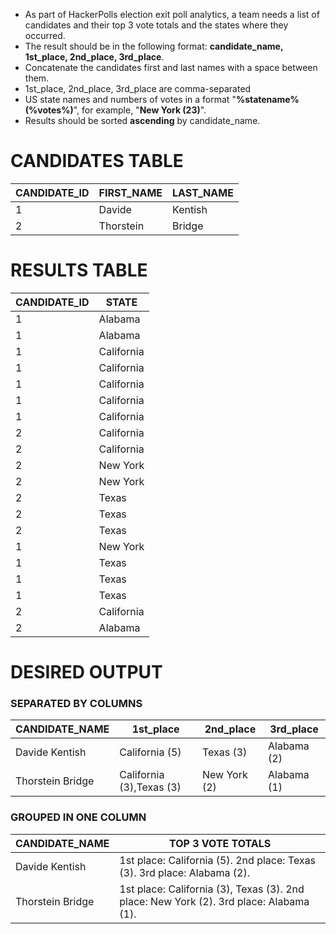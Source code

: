 - As part of HackerPolls election exit poll analytics, a team needs a list of candidates and their top 3 vote totals and the states where they occurred.
- The result should be in the following format: __candidate_name, 1st_place, 2nd_place, 3rd_place__.
- Concatenate the candidates first and last names with a space between them.
- 1st_place, 2nd_place, 3rd_place are comma-separated 
- US state names and numbers of votes in a format "__%statename% (%votes%)__", for example, "__New York (23)__".
- Results should be sorted __ascending__ by candidate_name.

# CANDIDATES TABLE
|CANDIDATE_ID|FIRST_NAME|LAST_NAME|
|------------|----------|---------|
|1           |Davide    |Kentish  |
|2           |Thorstein |Bridge   |

# RESULTS TABLE
|CANDIDATE_ID|STATE     |
|------------|----------|
|1           |Alabama   |
|1           |Alabama   |
|1           |California|
|1           |California|
|1           |California|
|1           |California|
|1           |California|
|2           |California|
|2           |California|
|2           |New York  |
|2           |New York  |
|2           |Texas     |
|2           |Texas     |
|2           |Texas     |
|1           |New York  |
|1           |Texas     |
|1           |Texas     |
|1           |Texas     |
|2           |California|
|2           |Alabama   |

# DESIRED OUTPUT 
### SEPARATED BY COLUMNS
|CANDIDATE_NAME  |1st_place               |2nd_place   |3rd_place  |
|----------------|------------------------|------------|-----------|
|Davide Kentish  |California (5)          |Texas (3)   |Alabama (2)|
|Thorstein Bridge|California (3),Texas (3)|New York (2)|Alabama (1)|

### GROUPED IN ONE COLUMN
|CANDIDATE_NAME  |TOP 3 VOTE TOTALS                                                                     |
|----------------|--------------------------------------------------------------------------------------|
|Davide Kentish  |1st place: California (5). 2nd place: Texas (3). 3rd place: Alabama (2).              |
|Thorstein Bridge|1st place: California (3), Texas (3). 2nd place: New York (2). 3rd place: Alabama (1).|

